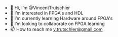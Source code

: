 - 👋 Hi, I’m @VincentTrutschler
- 👀 I’m interested in FPGA's and HDL
- 🌱 I’m currently learning Hardware around FPGA's
- 💞️ I’m looking to collaborate on FPGA learning
- 📫 How to reach me v.trutschler@gmail.com

<!---
VincentTrutschler/VincentTrutschler is a ✨ special ✨ repository because its `README.md` (this file) appears on your GitHub profile.
You can click the Preview link to take a look at your changes.
--->
